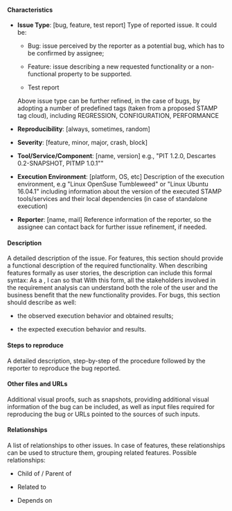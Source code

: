 #### Characteristics

-   **Issue Type**: \[bug, feature, test report] Type of reported
	issue. It could be:

    -   Bug: issue perceived by the reporter as a potential bug, which
		has to be confirmed by assignee;

    -   Feature: issue describing a new requested functionality or a
		non-functional property to be supported.

    -   Test report

	Above issue type can be further refined, in the case of bugs, by
	adopting a number of predefined tags (taken from a proposed STAMP
	tag cloud), including REGRESSION, CONFIGURATION, PERFORMANCE

-   **Reproducibility**: \[always, sometimes, random]

-   **Severity**: \[feature, minor, major, crash, block]

-   **Tool/Service/Component**: \[name, version] e.g., "PIT 1.2.0,
	 Descartes 0.2-SNAPSHOT, PITMP 1.0.1""

-   **Execution Environment**: \[platform, OS, etc] Description of the
	execution environment, e.g "Linux OpenSuse Tumbleweed" or "Linux
	Ubuntu 16.04.1" including information about the version of the
	executed STAMP tools/services and their local dependencies (in
	case of standalone execution)

-   **Reporter**: \[name, mail] Reference information of the reporter,
	so the assignee can contact back for further issue refinement, if
	needed.

#### Description
A detailed description of the issue.  For features, this section
should provide a functional description of the required
functionality. When describing features formally as user stories, the
description can include this formal syntax: As a <role>, I can
<activity> so that <business value> With this form, all the
stakeholders involved in the requirement analysis can understand both
the role of the user and the business benefit that the new
functionality provides.	 For bugs, this section should describe as
well:

-	the observed execution behavior and obtained results;

-	the expected execution behavior and results.

#### Steps to reproduce
A detailed description, step-by-step of the procedure followed by the
reporter to reproduce the bug reported.

#### Other files and URLs
Additional visual proofs, such as snapshots, providing additional
visual information of the bug can be included, as well as input files
required for reproducing the bug or URLs pointed to the sources of
such inputs.

#### Relationships
A list of relationships to other issues. In case of features, these
relationships can be used to structure them, grouping related
features. Possible relationships:

-   Child of / Parent of

-   Related to

-   Depends on
